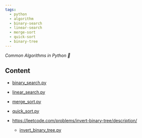 ```yaml
---
tags:
  - python
  - algorithm
  - binary-search
  - linear-search
  - merge-sort
  - quick-sort
  - binary-tree
---
```

*Common Algorithms in Python 🐍*


Content
---------------

* [binary_search.py](./binary_search.py)
* [linear_search.py](./linear_search.py)

* [merge_sort.py](./merge_sort.py)
* [quick_sort.py](./quick_sort.py)

* https://leetcode.com/problems/invert-binary-tree/description/
  * [invert_binary_tree.py](./invert_binary_tree.py)